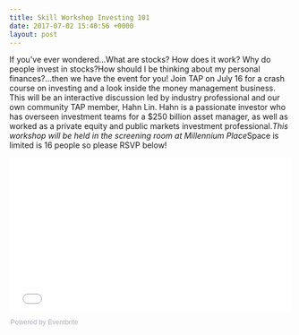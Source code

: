 ```yaml
---
title: Skill Workshop Investing 101
date: 2017-07-02 15:40:56 +0000
layout: post
---
```


If you've ever wondered...What are stocks? How does it work? Why do people invest in stocks?How should I be thinking about my personal finances?...then we have the event for you! Join TAP on July 16 for a crash course on investing and a look inside the money management business. This will be an interactive discussion led by industry professional and our own community TAP member, Hahn Lin. Hahn is a passionate investor who has overseen investment teams for a $250 billion asset manager, as well as worked as a private equity and public markets investment professional.<em>This workshop will be held in the screening room at Millennium Place</em>Space is limited is 16 people so please RSVP below!<div style="width:100%; text-align:left;"><iframe src="//eventbrite.com/tickets-external?eid=35856983202&ref=etckt" frameborder="0" height="275" width="100%" vspace="0" hspace="0" marginheight="5" marginwidth="5" scrolling="auto" allowtransparency="true"></iframe><div style="font-family:Helvetica, Arial; font-size:12px; padding:10px 0 5px; margin:2px; width:100%; text-align:left;" ><a class="powered-by-eb" style="color: #ADB0B6; text-decoration: none;" target="_blank" href="http://www.eventbrite.com/">Powered by Eventbrite</a></div></div>